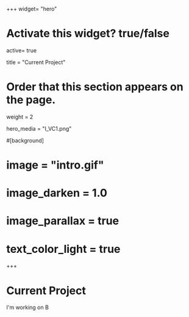 +++
widget= "hero"

# Activate this widget? true/false
active= true

title = "Current Project"

# Order that this section appears on the page.
weight = 2

hero_media = "I_VC1.png"

#[background]
#    image = "intro.gif"
#    image_darken = 1.0
#    image_parallax = true
#    text_color_light = true
+++
# Current Project
I'm working on B
